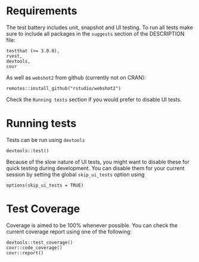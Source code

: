 # Requirements
The test battery includes unit, snapshot and UI testing. To run all tests make sure to include all packages in the `suggests` section of the DESCRIPTION file:
```
testthat (>= 3.0.0),
rvest,
devtools,
covr
```
As well as `webshot2` from github (currently not on CRAN):
```
remotes::install_github("rstudio/webshot2")
```
Check the `Running tests` section if you would prefer to disable UI tests.

# Running tests
Tests can be run using `devtools`
```
devtools::test()
```

Because of the slow nature of UI tests, you might want to disable these for quick testing during development. You can disable them for your current session by setting the global `skip_ui_tests` option using
```
options(skip_ui_tests = TRUE)
```

# Test Coverage
Coverage is aimed to be 100% whenever possible. You can check the current coverage report using one of the following:
```
devtools::test_coverage()
covr::code_coverage()
covr::report()
```
